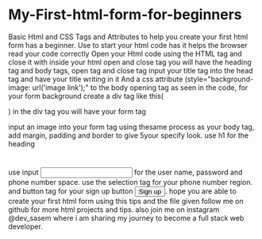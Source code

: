# My-First-html-form-for-beginners
Basic Html and CSS Tags and Attributes to help you create your first html form has a beginner.
Use <!DOCTYPE html> to start your html code has it helps the browser read your code correctly
Open your Html code using the HTML tag <html> and close it with </html>
inside your html open and close tag you will have the heading tag and body tags, open tag <head> <body> and close tag </head> </body>
input your title tag into the head tag and have your title writing in it
And a css attribute (style="background-image: url('image link');" to the body opening tag as seen in the code, for your form background
create a div tag like this(<div></div>)
in the div tag you will have your form tag <form></form>
input an image into your form tag using thesame process as your body tag, add margin, padding and border to give 5your specify look.
use h1 for the heading <h1></h1>
use input <input> for the user name, password and phone number space.
use the selection tag <selection></selection> for your phone number region.
and button tag for your sign up button <button>Sign up</button>.
hope you are able to create your first html form using this tips and the file given
follow me on github for more html projects and tips.
also join me on instagram @dev_sasem where i am sharing my journey to become a full stack web developer.

